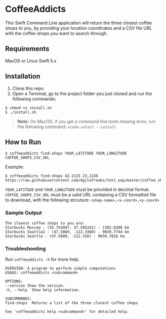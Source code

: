 # CoffeeAddicts

This Swift Command Line application will return the three closest coffee shops to you, by providing your location coordinates and a CSV file URL with the coffee shops you want to search through.

## Requirements

MacOS or Linux
Swift 5.x

## Installation

1. Clone this repo.
2. Open a Terminal, go to the project folder you just cloned and run the following commands:

```
$ chmod +x install.sh
$ ./install.sh
```

> **Note:** On MacOS, if you get a command line tools missing error, run the following command: `xcode-select --install`

## How to Run

```
$ coffeeaddicts find-shops YOUR_LATITUDE YOUR_LONGITUDE COFFEE_SHOPS_CSV_URL
```
Example:

```
$ coffeeaddicts find-shops 42.2115 23.2236 https://raw.githubusercontent.com/Agilefreaks/test_oop/master/coffee_shops.csv
```
`YOUR_LATITUDE` and `YOUR_LONGITUDE` must be provided in decimal format.
`COFFEE_SHOPS_CSV_URL` must be a valid URL containing a CSV formatted file to download, with the following strcuture:
`<shop-name>,<x-coord>,<y-coord>`

### Sample Output

```
The closest coffee shops to you are:
Starbucks Moscow - (55.752047, 37.595242) - 1392.8308 km
Starbucks Seattle2 - (47.5869, -122.3368) - 9039.7744 km
Starbucks Seattle - (47.5809, -122.316) - 9039.7816 km
```

### Troubleshooting

Run `coffeeaddicts -h` for more help.

```
OVERVIEW: A program to perform simple computations
USAGE: coffeeaddicts <subcommand>

OPTIONS:
--version Show the version.
-h, --help  Show help information.

SUBCOMMANDS:
find-shops  Returns a list of the three closest coffee shops

See 'coffeeaddicts help <subcommand>' for detailed help.
```
